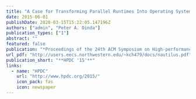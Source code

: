 ```yaml
---
title: "A Case for Transforming Parallel Runtimes Into Operating System Kernels"
date: 2015-06-01
publishDate: 2020-03-15T15:22:05.147196Z
authors: ["admin", "Peter A. Dinda"]
publication_types: ["1"]
abstract: ""
featured: false
publication: "*Proceedings of the 24th ACM Symposium on High-performance Parallel and Distributed Computing (HPDC 2015)*"
url_pdf: "http://users.eecs.northwestern.edu/~kch479/docs/nautilus.pdf"
publication_short: "**HPDC '15'**"
links: 
  - name: "HPDC"
    url: "http://www.hpdc.org/2015/"
    icon_pack: fas
    icon: newspaper
---
```


